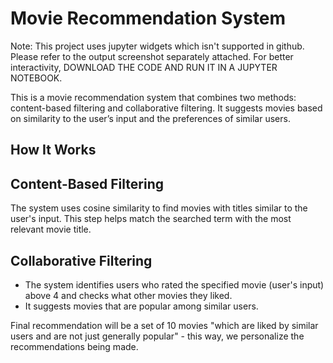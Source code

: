 # Movie Recommendation System
Note: This project uses jupyter widgets which isn't supported in github. Please refer to the output screenshot separately attached. For better interactivity, DOWNLOAD THE CODE AND RUN IT IN A JUPYTER NOTEBOOK.

This is a movie recommendation system that combines two methods: content-based filtering and collaborative filtering. It suggests movies based on similarity to the user’s input and the preferences of similar users.

## How It Works
## Content-Based Filtering
The system uses cosine similarity to find movies with titles similar to the user's input. This step helps match the searched term with the most relevant movie title.
## Collaborative Filtering
* The system identifies users who rated the specified movie (user's input) above 4 and checks what other movies they liked.
* It suggests movies that are popular among similar users.

Final recommendation will be a set of 10 movies "which are liked by similar users and are not just generally popular" - this way, we personalize the recommendations being made.
